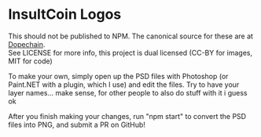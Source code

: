 # InsultCoin Logos

This should not be published to NPM. The canonical source for these are at [Dopechain](https://github.com/Dopechain/insultcoin-logos).  
See LICENSE for more info, this project is dual licensed (CC-BY for images, MIT for code)

To make your own, simply open up the PSD files with Photoshop (or Paint.NET with a plugin, which I use)
and edit the files. Try to have your layer names... make sense, for other people to also do stuff
with it i guess ok

After you finish making your changes, run "npm start" to convert the PSD files into PNG, and submit a PR on GitHub!
